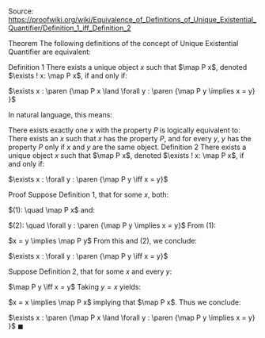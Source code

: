# 

Source: https://proofwiki.org/wiki/Equivalence_of_Definitions_of_Unique_Existential_Quantifier/Definition_1_iff_Definition_2



Theorem
The following definitions of the concept of Unique Existential Quantifier are equivalent:

Definition 1
There exists a unique object $x$ such that $\map P x$, denoted $\exists ! x: \map P x$, if and only if:

$\exists x : \paren {\map P x \land \forall y : \paren {\map P y \implies x = y} }$

In natural language, this means:

There exists exactly one $x$ with the property $P$
is logically equivalent to:
There exists an $x$ such that $x$ has the property $P$, and for every $y$, $y$ has the property $P$ only if $x$ and $y$ are the same object.
Definition 2
There exists a unique object $x$ such that $\map P x$, denoted $\exists ! x: \map P x$, if and only if:

$\exists x : \forall y : \paren {\map P y \iff x = y}$


Proof
Suppose Definition 1, that for some $x$, both:

$(1): \quad \map P x$
and:

$(2): \quad \forall y : \paren {\map P y \implies x = y}$
From $(1)$:

$x = y \implies \map P y$
From this and $(2)$, we conclude:

$\exists x : \forall y : \paren {\map P y \iff x = y}$

Suppose Definition 2, that for some $x$ and every $y$:

$\map P y \iff x = y$
Taking $y = x$ yields:

$x = x \implies \map P x$
implying that $\map P x$.
Thus we conclude:

$\exists x : \paren {\map P x \land \forall y : \paren {\map P y \implies x = y} }$
$\blacksquare$





